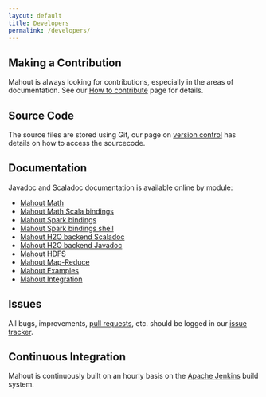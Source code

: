 ```yaml
---
layout: default
title: Developers
permalink: /developers/
---
```


<a name="DeveloperResources-MakingaContribution"></a>
## Making a Contribution

Mahout is always looking for contributions, especially in the areas of
documentation. See our [How to contribute](/developers/how-to-contribute.html) page for details.


<a name="DeveloperResources-SourceCode"></a>
## Source Code

The source files are stored using Git, our page on [version control](/developers/version-control.html) has details on how to access the sourcecode.


<a name="DeveloperResources-Documentation"></a>
## Documentation

Javadoc and Scaladoc documentation is available online by module:

 * [Mahout Math](http://apache.github.io/mahout/0.10.1/docs/mahout-math/index.html)
 * [Mahout Math Scala bindings](http://apache.github.io/mahout/0.10.1/docs/mahout-math-scala/index.html)
 * [Mahout Spark bindings](http://apache.github.io/mahout/0.10.1/docs/mahout-spark/index.html)
 * [Mahout Spark bindings shell](http://apache.github.io/mahout/0.10.1/docs/mahout-spark-shell/index.html)
 * [Mahout H2O backend Scaladoc](http://apache.github.io/mahout/0.10.1/docs/mahout-h2o/scaladocs/index.html)
 * [Mahout H2O backend Javadoc](http://apache.github.io/mahout/0.10.1/docs/mahout-h2o/javadoc/index.html)
 * [Mahout HDFS](http://apache.github.io/mahout/0.10.1/docs/mahout-hdfs/index.html)
 * [Mahout Map-Reduce](http://apache.github.io/mahout/0.10.1/docs/mahout-mr/index.html)
 * [Mahout Examples](http://apache.github.io/mahout/0.10.1/docs/mahout-examples/index.html)
 * [Mahout Integration](http://apache.github.io/mahout/0.10.1/docs/mahout-integration/index.html)


<a name="DeveloperResources-Issues"></a>
## Issues

All bugs, improvements, [pull requests](http://mahout.apache.org/developers/github.html), etc. should be logged in our [issue tracker](/developers/issue-tracker.html).

<a name="DeveloperResources-ContinuousIntegration"></a>
## Continuous Integration

Mahout is continuously built on an hourly basis on the [Apache Jenkins](https://builds.apache.org/job/Mahout-Quality/)  build system.

